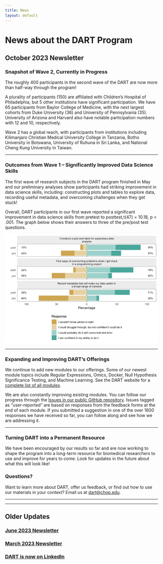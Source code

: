 ```yaml
---
title: News
layout: default
---
```


# News about the DART Program

## **October 2023 Newsletter**

### **Snapshot of Wave 2, Currently in Progress**

The roughly 400 participants in the second wave of the DART are now more than half-way through the program!  

A plurality of participants (150) are affiliated with Children’s Hospital of Philadelphia, but 5 other institutions have significant participation. We have 65 participants from Baylor College of Medicine, with the next largest cohorts from Duke University (36) and University of Pennsylvania (35). University of Arizona and Harvard also have notable participation numbers with 12 and 10, respectively.
  
Wave 2 has a global reach, with participants from institutions including Kilimanjaro Christian Medical University College in Tanzania, Botho University in Botswana, University of Ruhuna in Sri Lanka, and National Cheng Kung University in Taiwan. 

---

### **Outcomes from Wave 1 – Significantly Improved Data Science Skills**

The first wave of research subjects in the DART program finished in May and our preliminary analyses show participants had striking improvement in data science skills, including: constructing plots and tables to explore data, recording useful metadata, and overcoming challenges when they get stuck!  

Overall, DART participants in our first wave reported a significant improvement in data science skills from pretest to posttest,t(47) = 10.18, p < .001.
The graph below shows their answers to three of the pre/post test questions. 

![Chart showing that participant answers improved between the pre and post surveys along the scale 1 I wouldn't know where to start, 2 I could struggle through but not confident I could do it, 3 I could probably do it with some trial and error, 4 I am confident in my ability to do it.](../media/wave1_pre_post_graph.png)

---

### **Expanding and Improving DART’s Offerings**

We continue to add new modules to our offerings. Some of our newest module topics include Regular Expressions, Omics, Docker, Null Hypothesis Significance Testing, and Machine Learning. See the DART website for a [complete list of all modules](https://arcus.github.io/education_modules/list_of_modules). 

We are also constantly improving existing modules. You can follow our progress through the [Issues in our public GitHub repository](https://github.com/arcus/education_modules/issues). Issues tagged as “user-reported” are based on responses from the feedback forms at the end of each module. If you submitted a suggestion in one of the over 1600 responses we have received so far, you can follow along and see how we are addressing it. 

---
### **Turning DART into a Permanent Resource**

We have been encouraged by our results so far and are now working to shape the program into a long-term resource for biomedical researchers to use and improve for years to come. Look for updates in the future about what this will look like! 

### **Questions?**

Want to learn more about DART, offer us feedback, or find out how to use our materials in your context?  Email us at dart@chop.edu.

---
---

## Older Updates

### [June 2023 Newsletter](./2023_06.md)

### [March 2023 Newsletter](./2023_03.md)

### [DART is now on LinkedIn](./linkedin_announcement.md)
